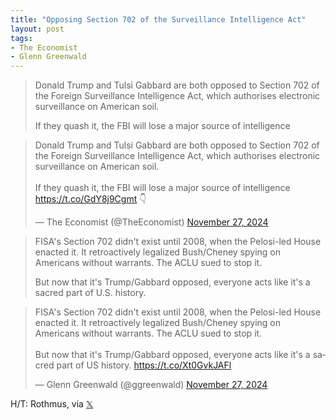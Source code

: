 ```yaml
---
title: "Opposing Section 702 of the Surveillance Intelligence Act"
layout: post
tags:
- The Economist
- Glenn Greenwald
---
```


> Donald Trump and Tulsi Gabbard are both opposed to Section 702 of the Foreign Surveillance Intelligence Act, which authorises electronic surveillance on American soil. 
>
> If they quash it, the FBI will lose a major source of intelligence

<blockquote class="twitter-tweet"><p lang="en" dir="ltr">Donald Trump and Tulsi Gabbard are both opposed to Section 702 of the Foreign Surveillance Intelligence Act, which authorises electronic surveillance on American soil. <br><br>If they quash it, the FBI will lose a major source of intelligence <a href="https://t.co/GdY8j9Cgmt">https://t.co/GdY8j9Cgmt</a> 👇</p>&mdash; The Economist (@TheEconomist) <a href="https://twitter.com/TheEconomist/status/1861726729179394226?ref_src=twsrc%5Etfw">November 27, 2024</a></blockquote> <script async src="https://platform.twitter.com/widgets.js" charset="utf-8"></script>

> FISA's Section 702 didn't exist until 2008, when the Pelosi-led House enacted it. It retroactively legalized Bush/Cheney spying on Americans without warrants. The ACLU sued to stop it. 
>
> But now that it's Trump/Gabbard opposed, everyone acts like it's a sacred part of U.S. history.

<blockquote class="twitter-tweet"><p lang="en" dir="ltr">FISA&#39;s Section 702 didn&#39;t exist until 2008, when the Pelosi-led House enacted it. It retroactively legalized Bush/Cheney spying on Americans without warrants. The ACLU sued to stop it.<br><br>But now that it&#39;s Trump/Gabbard opposed, everyone acts like it&#39;s a sacred part of US history. <a href="https://t.co/Xt0GvkJAFl">https://t.co/Xt0GvkJAFl</a></p>&mdash; Glenn Greenwald (@ggreenwald) <a href="https://twitter.com/ggreenwald/status/1861882183457062918?ref_src=twsrc%5Etfw">November 27, 2024</a></blockquote> <script async src="https://platform.twitter.com/widgets.js" charset="utf-8"></script>

H/T: Rothmus, via [𝕏](https://x.com)
